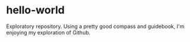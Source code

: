 # hello-world
Exploratory repository.
Using a pretty good compass and guidebook, I'm enjoying my exploration of Github.
